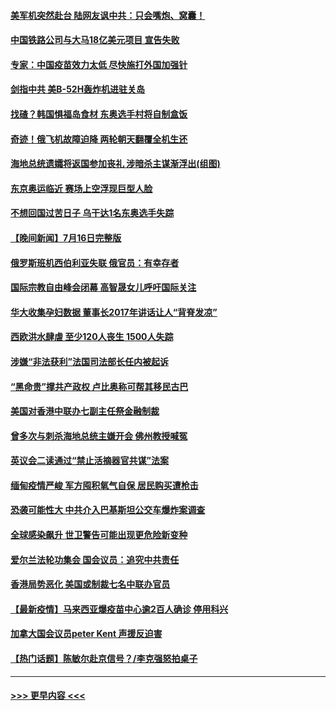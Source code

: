 #### [美军机突然赴台 陆网友讽中共：只会嘴炮、窝囊！](../pages/prog202/a103167770.md?t=07171951) 
#### [中国铁路公司与大马18亿美元项目 宣告失败](../pages/prog202/a103167734.md?t=07171951) 
#### [专家：中国疫苗效力太低 尽快施打外国加强针](../pages/prog202/a103167727.md?t=07171951) 
#### [剑指中共 美B-52H轰炸机进驻关岛](../pages/prog202/a103167739.md?t=07171951) 
#### [找碴？韩国惧福岛食材 东奥选手村将自制盒饭](../pages/prog202/a103167695.md?t=07171951) 
#### [奇迹！俄飞机故障迫降 两轮朝天翻覆全机生还](../pages/prog202/a103167678.md?t=07171951) 
#### [海地总统遗孀将返国参加丧礼 涉暗杀主谋渐浮出(组图)](../pages/prog202/a103167657.md?t=07171951) 
#### [东京奥运临近 赛场上空浮现巨型人脸](../pages/prog202/a103167641.md?t=07171951) 
#### [不想回国过苦日子 乌干达1名东奥选手失踪](../pages/prog202/a103167619.md?t=07171951) 
#### [【晚间新闻】7月16日完整版](../pages/prog202/a103167590.md?t=07171951) 
#### [俄罗斯班机西伯利亚失联 俄官员：有幸存者](../pages/prog202/a103167380.md?t=07171951) 
#### [国际宗教自由峰会闭幕 高智晟女儿呼吁国际关注](../pages/prog202/a103167520.md?t=07171951) 
#### [华大收集孕妇数据 董事长2017年讲话让人“背脊发凉”](../pages/prog202/a103167468.md?t=07171951) 
#### [西欧洪水肆虐 至少120人丧生 1500人失踪](../pages/prog202/a103167430.md?t=07171951) 
#### [涉嫌“非法获利”法国司法部长任内被起诉](../pages/prog202/a103167419.md?t=07171951) 
#### [“黑命贵”撑共产政权 卢比奥称可帮其移民古巴](../pages/prog202/a103167421.md?t=07171951) 
#### [美国对香港中联办七副主任祭金融制裁](../pages/prog202/a103167413.md?t=07171951) 
#### [曾多次与刺杀海地总统主嫌开会 佛州教授喊冤](../pages/prog202/a103167379.md?t=07171951) 
#### [英议会二读通过“禁止活摘器官共谋”法案](../pages/prog202/a103167405.md?t=07171951) 
#### [缅甸疫情严峻 军方囤积氧气自保 居民购买遭枪击](../pages/prog202/a103167135.md?t=07171951) 
#### [恐袭可能性大 中共介入巴基斯坦公交车爆炸案调查](../pages/prog202/a103167140.md?t=07171951) 
#### [全球感染飙升 世卫警告可能出现更危险新变种](../pages/prog202/a103167132.md?t=07171951) 
#### [爱尔兰法轮功集会 国会议员：追究中共责任](../pages/prog202/a103167262.md?t=07171951) 
#### [香港局势恶化 美国或制裁七名中联办官员](../pages/prog202/a103167241.md?t=07171951) 
#### [【最新疫情】马来西亚爆疫苗中心逾2百人确诊 停用科兴](../pages/prog202/a103167190.md?t=07171951) 
#### [加拿大国会议员peter Kent 声援反迫害](../pages/prog202/a103167156.md?t=07171951) 
#### [【热门话题】陈敏尔赴京信号？/李克强怒拍桌子](../pages/prog202/a103166988.md?t=07171951) 

----
#### [ >>> 更早内容 <<< ](../indexes/prog202-earlier.md)
